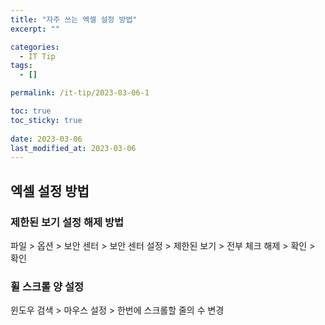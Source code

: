 ```yaml
---
title: "자주 쓰는 엑셀 설정 방법"
excerpt: ""

categories:
  - IT Tip
tags:
  - []

permalink: /it-tip/2023-03-06-1

toc: true
toc_sticky: true
 
date: 2023-03-06
last_modified_at: 2023-03-06
---
```


## 엑셀 설정 방법

### 제한된 보기 설정 해제 방법
파일 > 옵션 > 보안 센터 > 보안 센터 설정 > 제한된 보기 > 전부 체크 해제 > 확인 > 확인

### 휠 스크롤 양 설정
윈도우 검색 > 마우스 설정 > 한번에 스크롤할 줄의 수 변경​